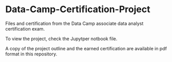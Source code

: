 # Data-Camp-Certification-Project
Files and certification from the Data Camp associate data analyst certification exam.

To view the project, check the Jupytper notbook file.

A copy of the project outline and the earned certification are available in pdf format in this repository.
